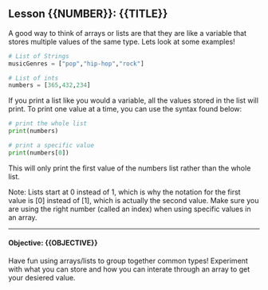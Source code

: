 ## Lesson {{NUMBER}}: {{TITLE}}

A good way to think of arrays or lists are that they are like a variable that stores multiple values of the same type. Lets look at some examples!

```py
# List of Strings
musicGenres = ["pop","hip-hop","rock"]

# List of ints
numbers = [365,432,234]

```

If you print a list like you would a variable, all the values stored in the list will print. To print one value at a time, you can use the syntax found below:

```py
# print the whole list
print(numbers)

# print a specific value
print(numbers[0])
```

This will only print the first value of the numbers list rather than the whole list.

Note: Lists start at 0 instead of 1, which is why the notation for the first value is [0] instead of [1], which is actually the second value. Make sure you are using the right number (called an index) when using specific values in an array.

---

#### Objective: {{OBJECTIVE}}

Have fun using arrays/lists to group together common types! Experiment with what you can store and how you can interate through an array to get your desiered value.
